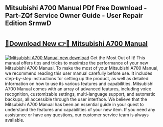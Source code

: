 ## Mitsubishi A700 Manual PDf Free Download - Part-ZQf Service Owner Guide - User Repair Edition SrmwD

# <h2><a href="http://cf2569.oget.top/?id=Mitsubishi+A700+Manual">🔗Download New 👉🔴 Mitsubishi A700 Manual</a></h2>

[![Mitsubishi A700 Manual new download](https://i.imgur.com/5g1atiW.png)](http://cf2569.oget.top/?id=Mitsubishi+A700+Manual)
Get the Most Out of It! This manual offers tips and tricks to maximize the performance of your new Mitsubishi A700 Manual. To make the most of your Mitsubishi A700 Manual, we recommend reading this user manual carefully before use. It includes step-by-step instructions for setting up the product, as well as detailed information on how to use its various features and capabilities. Mitsubishi A700 Manual comes with an array of advanced features, including voice recognition, customizable settings, multi-language support, and automatic backups, all accessible through the user interface. We believe that the Mitsubishi A700 Manual has been an essential guide in your quest to understand the features and capabilities of your new item. If you need any assistance or have any questions, our customer service team is always available.
